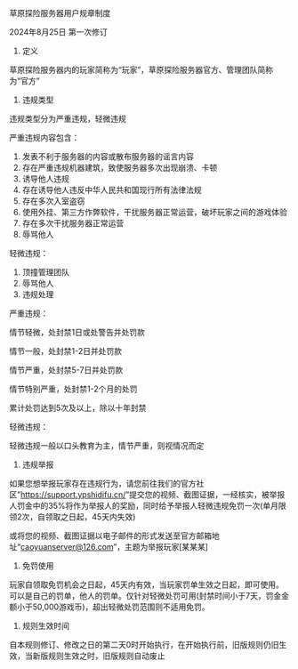 

草原探险服务器用户规章制度

2024年8月25日 第一次修订

1. 定义

草原探险服务器内的玩家简称为“玩家”，草原探险服务器官方、管理团队简称为“官方”

1. 违规类型

违规类型分为严重违规，轻微违规

严重违规内容包含：

1. 发表不利于服务器的内容或散布服务器的谣言内容
2. 存在严重违规机器建筑，致使服务器多次出现崩溃、卡顿
3. 诱导他人违规
4. 存在诱导他人违反中华人民共和国现行所有法律法规
5. 存在多次入室盗窃
6. 使用外挂、第三方作弊软件，干扰服务器正常运营，破坏玩家之间的游戏体验
7. 存在多次干扰服务器正常运营
8. 辱骂他人

轻微违规：

1. 顶撞管理团队
2. 辱骂他人
3. 违规处理

严重违规：

情节轻微，处封禁1日或处警告并处罚款

情节一般，处封禁1-2日并处罚款

情节严重，处封禁5-7日并处罚款

情节特别严重，处封禁1-2个月的处罚

累计处罚达到5次及以上，除以十年封禁

轻微违规：

轻微违规一般以口头教育为主，情节严重，则视情况而定

1. 违规举报

如果您想举报玩家存在违规行为，请您前往我们的官方社区”<https://support.ypshidifu.cn/>”提交您的视频、截图证据，一经核实，被举报人罚金中的35%将作为举报人的奖励，同时给予举报人轻微违规免罚一次(单月限领2次，自领取之日起，45天内失效)

或将您的视频、截图证据以电子邮件的形式发送至官方邮箱地址“caoyuanserver@126.com”，主题为举报玩家[某某某]

1. 免罚使用

玩家自领取免罚机会之日起，45天内有效，当玩家罚单生效之日起，即可使用。可以是自己的罚单，他人的罚单。仅针对轻微处罚可用(封禁时间小于7天，罚金金额小于50,000游戏币)，超出轻微处罚范围则不适用免罚。

1. 规则生效时间

自本规则修订、修改之日的第二天0时开始执行，在开始执行前，旧版规则仍旧生效，当新版规则生效之时，旧版规则自动废止

